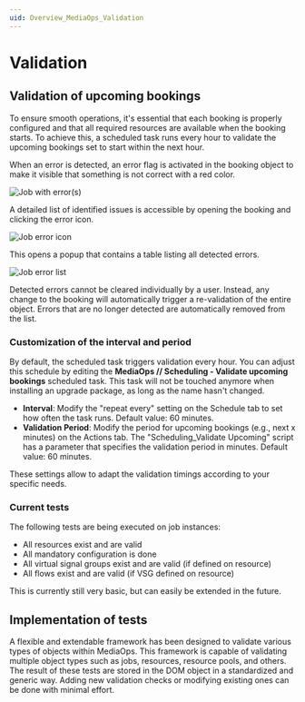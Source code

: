 ```yaml
---
uid: Overview_MediaOps_Validation
---
```


# Validation

## Validation of upcoming bookings

To ensure smooth operations, it's essential that each booking is properly configured and that all required resources are available when the booking starts. To achieve this, a scheduled task runs every hour to validate the upcoming bookings set to start within the next hour.

When an error is detected, an error flag is activated in the booking object to make it visible that something is not correct with a red color.

![Job with error(s)](~/solutions/images/Scheduling_Validation_Error_Job.png)

A detailed list of identified issues is accessible by opening the booking and clicking the error icon.

![Job error icon](~/solutions/images/Scheduling_Validation_Error_Icon.png)

This opens a popup that contains a table listing all detected errors.

![Job error list](~/solutions/images/Scheduling_Validation_Error_List.png)

Detected errors cannot be cleared individually by a user. Instead, any change to the booking will automatically trigger a re-validation of the entire object. Errors that are no longer detected are automatically removed from the list.

### Customization of the interval and period

By default, the scheduled task triggers validation every hour. You can adjust this schedule by editing the **MediaOps // Scheduling - Validate upcoming bookings** scheduled task. This task will not be touched anymore when installing an upgrade package, as long as the name hasn't changed.

- **Interval**: Modify the "repeat every" setting on the Schedule tab to set how often the task runs. Default value: 60 minutes.
- **Validation Period**: Modify the period for upcoming bookings (e.g., next x minutes) on the Actions tab. The "Scheduling_Validate Upcoming" script has a parameter that specifies the validation period in minutes. Default value: 60 minutes.

These settings allow to adapt the validation timings according to your specific needs.

### Current tests

The following tests are being executed on job instances:

- All resources exist and are valid
- All mandatory configuration is done
- All virtual signal groups exist and are valid (if defined on resource)
- All flows exist and are valid (if VSG defined on resource)

This is currently still very basic, but can easily be extended in the future.

## Implementation of tests

A flexible and extendable framework has been designed to validate various types of objects within MediaOps. This framework is capable of validating multiple object types such as jobs, resources, resource pools, and others. The result of these tests are stored in the DOM object in a standardized and generic way. Adding new validation checks or modifying existing ones can be done with minimal effort.
